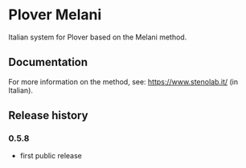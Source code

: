 # Plover Melani

Italian system for Plover based on the Melani method.


## Documentation

For more information on the method, see: https://www.stenolab.it/ (in Italian).


## Release history

### 0.5.8

* first public release
